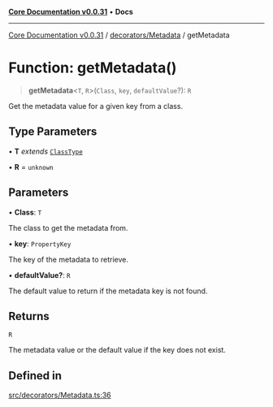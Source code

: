 [**Core Documentation v0.0.31**](../../../README.md) • **Docs**

***

[Core Documentation v0.0.31](../../../modules.md) / [decorators/Metadata](../README.md) / getMetadata

# Function: getMetadata()

> **getMetadata**\<`T`, `R`\>(`Class`, `key`, `defaultValue`?): `R`

Get the metadata value for a given key from a class.

## Type Parameters

• **T** *extends* [`ClassType`](../../../definitions/type-aliases/ClassType.md)

• **R** = `unknown`

## Parameters

• **Class**: `T`

The class to get the metadata from.

• **key**: `PropertyKey`

The key of the metadata to retrieve.

• **defaultValue?**: `R`

The default value to return if the metadata key is not found.

## Returns

`R`

The metadata value or the default value if the key does not exist.

## Defined in

[src/decorators/Metadata.ts:36](https://github.com/stonemjs/core/blob/40e6656006329b0d27f05f845f48db22a574f5ce/src/decorators/Metadata.ts#L36)
